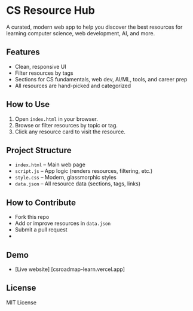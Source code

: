 # CS Resource Hub

A curated, modern web app to help you discover the best resources for learning computer science, web development, AI, and more.

## Features
- Clean, responsive UI
- Filter resources by tags
- Sections for CS fundamentals, web dev, AI/ML, tools, and career prep
- All resources are hand-picked and categorized

## How to Use
1. Open `index.html` in your browser.
2. Browse or filter resources by topic or tag.
3. Click any resource card to visit the resource.

## Project Structure
- `index.html` – Main web page
- `script.js` – App logic (renders resources, filtering, etc.)
- `style.css` – Modern, glassmorphic styles
- `data.json` – All resource data (sections, tags, links)

## How to Contribute
- Fork this repo
- Add or improve resources in `data.json`
- Submit a pull request
- 
## Demo
- [Live website] [csroadmap-learn.vercel.app]
## License
MIT License
